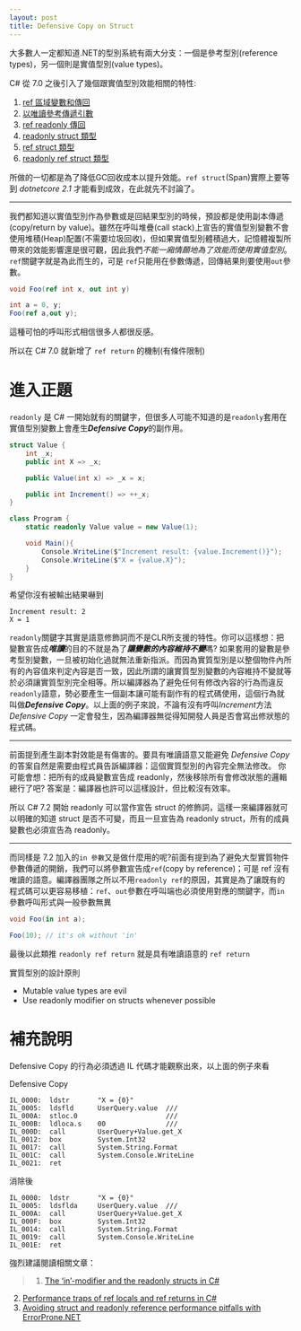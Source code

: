 ```yaml
---
layout: post
title: Defensive Copy on Struct
---
```


大多數人一定都知道.NET的型別系統有兩大分支：一個是參考型別(reference types)，另一個則是實值型別(value types)。

C# 從 7.0 之後引入了幾個跟實值型別效能相關的特性: 
1. [ref 區域變數和傳回](https://docs.microsoft.com/zh-tw/dotnet/csharp/whats-new/csharp-7#ref-locals-and-returns)
2. [以唯讀參考傳遞引數](https://docs.microsoft.com/zh-tw/dotnet/csharp/reference-semantics-with-value-types#passing-arguments-by-readonly-reference)
3. [ref readonly 傳回](https://docs.microsoft.com/zh-tw/dotnet/csharp/reference-semantics-with-value-types#ref-readonly-returns)
4. [readonly struct 類型](https://docs.microsoft.com/zh-tw/dotnet/csharp/reference-semantics-with-value-types#readonly-struct-type)
5. [ref struct 類型](https://docs.microsoft.com/zh-tw/dotnet/csharp/reference-semantics-with-value-types#ref-struct-type)
6. [readonly ref struct 類型](https://docs.microsoft.com/zh-tw/dotnet/csharp/reference-semantics-with-value-types#readonly-ref-struct-type)

所做的一切都是為了降低GC回收成本以提升效能。`ref struct`(Span<T>)實際上要等到 *dotnetcore 2.1* 才能看到成效，在此就先不討論了。

----
我們都知道以實值型別作為參數或是回結果型別的時候，預設都是使用副本傳遞(copy/return by value)。雖然在呼叫堆疊(call stack)上宣告的實值型別變數不會使用堆積(Heap)配置(不需要垃圾回收)，但如果實值型別體積過大，記憶體複製所帶來的效能影響還是很可觀，因此我們*不能一廂情願地為了效能而使用實值型別*。`ref`關鍵字就是為此而生的，可是 `ref`只能用在參數傳遞，回傳結果則要使用`out`參數。

```csharp
void Foo(ref int x, out int y)

int a = 0, y;
Foo(ref a,out y);
```

這種可怕的呼叫形式相信很多人都很反感。

所以在 C# 7.0 就新增了 `ref return` 的機制(有條件限制)

進入正題
=====
`readonly` 是 C# 一開始就有的關鍵字，但很多人可能不知道的是`readonly`套用在實值型別變數上會產生***Defensive Copy***的副作用。

```csharp
struct Value {
    int _x;
    public int X => _x;

    public Value(int x) => _x = x;

    public int Increment() => ++_x;
}

class Program {
    static readonly Value value = new Value(1);

    void Main(){
        Console.WriteLine($"Increment result: {value.Increment()}");
        Console.WriteLine($"X = {value.X}");
    }
}
```
希望你沒有被輸出結果嚇到
```
Increment result: 2
X = 1
```
`readonly`關鍵字其實是語意修飾詞而不是CLR所支援的特性。你可以這樣想：把變數宣告成***唯讀***的目的不就是為了***讓變數的內容維持不變***嗎? 如果套用的變數是參考型別變數，一旦被初始化過就無法重新指派。而因為實質型別是以整個物件內所有的內容值來判定內容是否一致，因此所謂的讓實質型別變數的內容維持不變就等於必須讓實質型別完全相等。所以編譯器為了避免任何有修改內容的行為而違反`readonly`語意，勢必要產生一個副本讓可能有副作有的程式碼使用，這個行為就叫做***Defensive Copy***。以上面的例子來說，不論有沒有呼叫*Increment*方法 *Defensive Copy* 一定會發生，因為編譯器無從得知開發人員是否會寫出修狀態的程式碼。

----
前面提到產生副本對效能是有傷害的。要具有唯讀語意又能避免 *Defensive Copy* 的答案自然是需要由程式員告訴編譯器：這個實質型別的內容完全無法修改。
你可能會想：把所有的成員變數宣告成 readonly，然後移除所有會修改狀態的邏輯總行了吧?
答案是：編譯器也許可以這樣設計，但比較沒有效率。

所以 C# 7.2 開始 readonly 可以當作宣告 struct 的修飾詞，這樣一來編譯器就可以明確的知道 struct 是否不可變，而且一旦宣告為 readonly struct，所有的成員變數也必須宣告為 readonly。

----
而同樣是 7.2 加入的`in 參數`又是做什麼用的呢?前面有提到為了避免大型實質物件參數傳遞的開銷，我們可以將參數宣告成`ref`(copy by reference)；可是 ref 沒有唯讀的語意。編譯器團隊之所以不用`readonly ref`的原因，其實是為了讓既有的程式碼可以更容易移植：`ref`、`out`參數在呼叫端也必須使用對應的關鍵字，而`in`參數呼叫形式與一般參數無異

```csharp
void Foo(in int a);

Foo(10); // it's ok without 'in'
```

最後以此類推 `readonly ref return` 就是具有唯讀語意的 `ref return`

>
實質型別的設計原則
* Mutable value types are evil
* Use readonly modifier on structs whenever possible

補充說明
====
Defensive Copy 的行為必須透過 IL 代碼才能觀察出來，以上面的例子來看

Defensive Copy
```
IL_0000:  ldstr       "X = {0}"
IL_0005:  ldsfld      UserQuery.value  /// 
IL_000A:  stloc.0                      /// 
IL_000B:  ldloca.s    00               ///   
IL_000D:  call        UserQuery+Value.get_X
IL_0012:  box         System.Int32
IL_0017:  call        System.String.Format
IL_001C:  call        System.Console.WriteLine
IL_0021:  ret         
```

消除後
```
IL_0000:  ldstr       "X = {0}"
IL_0005:  ldsflda     UserQuery.value  /// 
IL_000A:  call        UserQuery+Value.get_X
IL_000F:  box         System.Int32
IL_0014:  call        System.String.Format
IL_0019:  call        System.Console.WriteLine
IL_001E:  ret     
```

強烈建議閱讀相關文章：
>1. [The ‘in’-modifier and the readonly structs in C#](https://blogs.msdn.microsoft.com/seteplia/2018/03/07/the-in-modifier-and-the-readonly-structs-in-c/)
2. [Performance traps of ref locals and ref returns in C#](https://blogs.msdn.microsoft.com/seteplia/2018/05/03/avoiding-struct-and-readonly-reference-performance-pitfalls-with-errorprone-net/)
3. [Avoiding struct and readonly reference performance pitfalls with ErrorProne.NET](https://blogs.msdn.microsoft.com/seteplia/2018/05/03/avoiding-struct-and-readonly-reference-performance-pitfalls-with-errorprone-net/)

